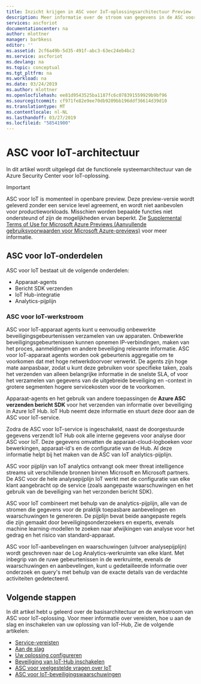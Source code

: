 ```yaml
---
title: Inzicht krijgen in ASC voor IoT-oplossingsarchitectuur Preview | Microsoft Docs
description: Meer informatie over de stroom van gegevens in de ASC voor IoT-service.
services: ascforiot
documentationcenter: na
author: mlottner
manager: barbkess
editor: ''
ms.assetid: 2cf6a49b-5d35-491f-abc3-63ec24eb4bc2
ms.service: ascforiot
ms.devlang: na
ms.topic: conceptual
ms.tgt_pltfrm: na
ms.workload: na
ms.date: 03/24/2019
ms.author: mlottner
ms.openlocfilehash: ee81d9543525ba1187fc6c078391559929b9bf96
ms.sourcegitcommit: cf971fe82e9ee70db9209bb196ddf36614d39d10
ms.translationtype: MT
ms.contentlocale: nl-NL
ms.lasthandoff: 03/27/2019
ms.locfileid: "58541900"
---
```

# <a name="asc-for-iot-architecture"></a>ASC voor IoT-architectuur

In dit artikel wordt uitgelegd dat de functionele systeemarchitectuur van de Azure Security Center voor IoT-oplossing. 

> [!IMPORTANT]
> ASC voor IoT is momenteel in openbare preview.
> Deze preview-versie wordt geleverd zonder een service level agreement, en wordt niet aanbevolen voor productieworkloads. Misschien worden bepaalde functies niet ondersteund of zijn de mogelijkheden ervan beperkt. Zie [Supplemental Terms of Use for Microsoft Azure Previews (Aanvullende gebruiksvoorwaarden voor Microsoft Azure-previews)](https://azure.microsoft.com/support/legal/preview-supplemental-terms/) voor meer informatie.

## <a name="asc-for-iot-components"></a>ASC voor IoT-onderdelen

ASC voor IoT bestaat uit de volgende onderdelen:
- Apparaat-agents
- Bericht SDK verzenden
- IoT Hub-integratie
- Analytics-pijplijn
 
### <a name="asc-for-iot-workflow"></a>ASC voor IoT-werkstroom

ASC voor IoT-apparaat agents kunt u eenvoudig onbewerkte beveiligingsgebeurtenissen verzamelen van uw apparaten. Onbewerkte beveiligingsgebeurtenissen kunnen opnemen IP-verbindingen, maken van het proces, aanmeldingen en andere beveiliging relevante informatie. ASC voor IoT-apparaat agents worden ook gebeurtenis aggregatie om te voorkomen dat met hoge netwerkdoorvoer verwerkt. De agents zijn hoge mate aanpasbaar, zodat u kunt deze gebruiken voor specifieke taken, zoals het verzenden van alleen belangrijke informatie in de snelste SLA, of voor het verzamelen van gegevens van de uitgebreide beveiliging en -context in grotere segmenten hogere servicekosten voor de te voorkomen.
 
Apparaat-agents en het gebruik van andere toepassingen de **Azure ASC verzenden bericht SDK** voor het verzenden van informatie over beveiliging in Azure IoT Hub. IoT Hub neemt deze informatie en stuurt deze door aan de ASC voor IoT-service.

Zodra de ASC voor IoT-service is ingeschakeld, naast de doorgestuurde gegevens verzendt IoT Hub ook alle interne gegevens voor analyse door ASC voor IoT. Deze gegevens omvatten de apparaat-cloud-logboeken voor bewerkingen, apparaat-id's en de configuratie van de Hub. Al deze informatie helpt bij het maken van de ASC van IoT analytics-pijplijn.
 
ASC voor pijplijn van IoT analytics ontvangt ook meer threat intelligence streams uit verschillende bronnen binnen Microsoft en Microsoft partners. De ASC voor de hele analysepijplijn IoT werkt met de configuratie van elke klant aangebracht op de service (zoals aangepaste waarschuwingen en het gebruik van de beveiliging van het verzonden bericht SDK).
 
ASC voor IoT combineert met behulp van de analytics-pijplijn, alle van de stromen die gegevens voor de praktijk toepasbare aanbevelingen en waarschuwingen te genereren. De pijplijn bevat beide aangepaste regels die zijn gemaakt door beveiligingsonderzoekers en experts, evenals machine learning-modellen te zoeken naar afwijkingen van analyse voor het gedrag en het risico van standard-apparaat.
 
ASC voor IoT-aanbevelingen en waarschuwingen (uitvoer analysepijplijn) wordt geschreven naar de Log Analytics-werkruimte van elke klant. Met inbegrip van de ruwe gebeurtenissen in de werkruimte, evenals de waarschuwingen en aanbevelingen, kunt u gedetailleerde informatie over onderzoek en query's met behulp van de exacte details van de verdachte activiteiten gedetecteerd.  

## <a name="next-steps"></a>Volgende stappen

In dit artikel hebt u geleerd over de basisarchitectuur en de werkstroom van ASC voor IoT-oplossing. Voor meer informatie over vereisten, hoe u aan de slag en inschakelen van uw oplossing van IoT-Hub, Zie de volgende artikelen:

- [Service-vereisten](service-prerequisites.md)
- [Aan de slag](getting-started.md)
- [Uw oplossing configureren](quickstart-configure-your-solution.md)
- [Beveiliging van IoT-Hub inschakelen](quickstart-onboard-iot-hub.md)
- [ASC voor veelgestelde vragen over IoT](resources-frequently-asked-questions.md)
- [ASC voor IoT-beveiligingswaarschuwingen](concept-security-alerts.md)

